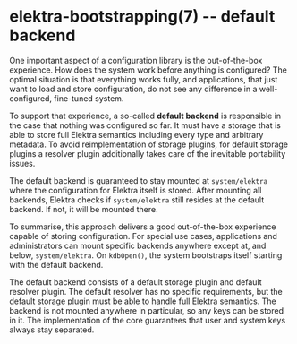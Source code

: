 elektra-bootstrapping(7) -- default backend
===========================================

One important aspect of a configuration library is the out-of-the-box
experience. How does the system work before anything is configured?
The optimal situation is that everything works fully, and applications,
that just want to load and store configuration, do not see any difference
in a well-configured, fine-tuned system.

To support that experience, a so-called **default backend** is
responsible in the case that nothing was configured so far.  It must
have a storage that is able to store full Elektra semantics including
every type and arbitrary metadata. To avoid reimplementation of storage
plugins, for default storage plugins a resolver plugin additionally
takes care of the inevitable portability issues.

The default backend is guaranteed to stay mounted at
`system/elektra` where the configuration for Elektra
itself is stored.  After mounting all backends, Elektra checks if
`system/elektra` still resides at the default backend.  If not,
it will be mounted there.

To summarise, this approach delivers a good out-of-the-box experience
capable of storing configuration. For special use cases, applications
and administrators can mount specific backends anywhere except at, and
below, `system/elektra`.  On `kdbOpen()`, the system
bootstraps itself starting with the default
backend.

The default backend consists of a default storage plugin and default
resolver plugin.  The default resolver has no specific requirements, but
the default storage plugin must be able to handle full Elektra semantics.
The backend is not mounted anywhere in particular, so any keys can be
stored in it. The implementation of the core guarantees that user and
system keys always stay separated.
